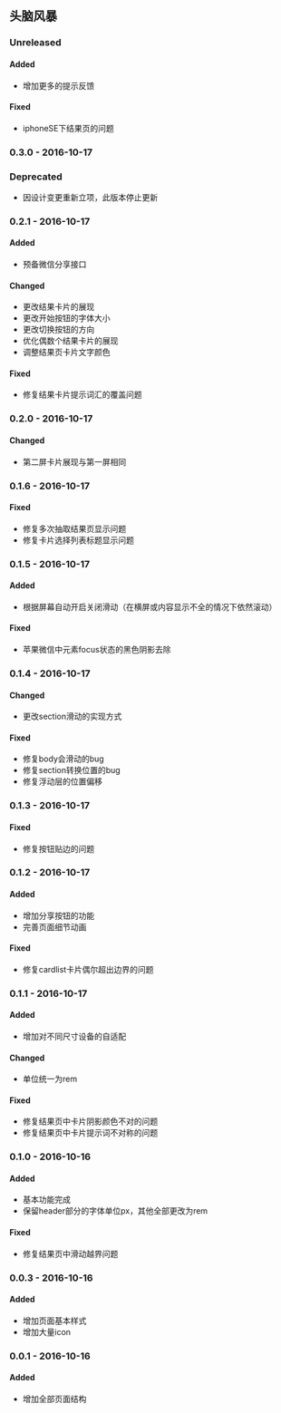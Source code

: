 ## 头脑风暴

### Unreleased
#### Added
- 增加更多的提示反馈

#### Fixed
- iphoneSE下结果页的问题

### 0.3.0 - 2016-10-17
### Deprecated
- 因设计变更重新立项，此版本停止更新

### 0.2.1 - 2016-10-17
#### Added
- 预备微信分享接口

#### Changed
- 更改结果卡片的展现
- 更改开始按钮的字体大小
- 更改切换按钮的方向
- 优化偶数个结果卡片的展现
- 调整结果页卡片文字颜色

#### Fixed
- 修复结果卡片提示词汇的覆盖问题

### 0.2.0 - 2016-10-17
#### Changed
- 第二屏卡片展现与第一屏相同

### 0.1.6 - 2016-10-17
#### Fixed
- 修复多次抽取结果页显示问题
- 修复卡片选择列表标题显示问题

### 0.1.5 - 2016-10-17
#### Added
- 根据屏幕自动开启关闭滑动（在横屏或内容显示不全的情况下依然滚动）

#### Fixed
- 苹果微信中元素focus状态的黑色阴影去除

### 0.1.4 - 2016-10-17
#### Changed
- 更改section滑动的实现方式

#### Fixed
- 修复body会滑动的bug
- 修复section转换位置的bug
- 修复浮动层的位置偏移

### 0.1.3 - 2016-10-17
#### Fixed
- 修复按钮贴边的问题

### 0.1.2 - 2016-10-17
#### Added
- 增加分享按钮的功能
- 完善页面细节动画

#### Fixed
- 修复cardlist卡片偶尔超出边界的问题

### 0.1.1 - 2016-10-17
#### Added
- 增加对不同尺寸设备的自适配

#### Changed
- 单位统一为rem

#### Fixed
- 修复结果页中卡片阴影颜色不对的问题
- 修复结果页中卡片提示词不对称的问题

### 0.1.0 - 2016-10-16
#### Added
- 基本功能完成
- 保留header部分的字体单位px，其他全部更改为rem

#### Fixed
- 修复结果页中滑动越界问题

### 0.0.3 - 2016-10-16
#### Added
- 增加页面基本样式
- 增加大量icon

### 0.0.1 - 2016-10-16
#### Added
- 增加全部页面结构

